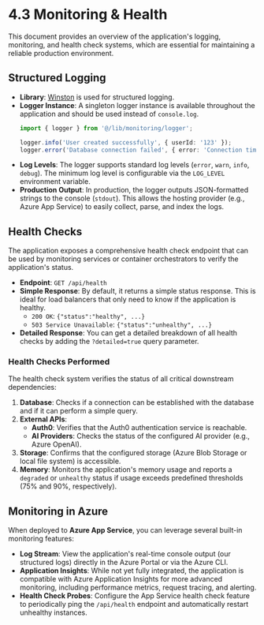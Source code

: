 # 4.3 Monitoring & Health

This document provides an overview of the application's logging, monitoring, and health check systems, which are essential for maintaining a reliable production environment.

## Structured Logging

-   **Library**: [Winston](https://github.com/winstonjs/winston) is used for structured logging.
-   **Logger Instance**: A singleton logger instance is available throughout the application and should be used instead of `console.log`.
    ```typescript
    import { logger } from '@/lib/monitoring/logger';

    logger.info('User created successfully', { userId: '123' });
    logger.error('Database connection failed', { error: 'Connection timed out' });
    ```
-   **Log Levels**: The logger supports standard log levels (`error`, `warn`, `info`, `debug`). The minimum log level is configurable via the `LOG_LEVEL` environment variable.
-   **Production Output**: In production, the logger outputs JSON-formatted strings to the console (`stdout`). This allows the hosting provider (e.g., Azure App Service) to easily collect, parse, and index the logs.

## Health Checks

The application exposes a comprehensive health check endpoint that can be used by monitoring services or container orchestrators to verify the application's status.

-   **Endpoint**: `GET /api/health`
-   **Simple Response**: By default, it returns a simple status response. This is ideal for load balancers that only need to know if the application is healthy.
    -   `200 OK`: `{"status":"healthy", ...}`
    -   `503 Service Unavailable`: `{"status":"unhealthy", ...}`
-   **Detailed Response**: You can get a detailed breakdown of all health checks by adding the `?detailed=true` query parameter.

### Health Checks Performed

The health check system verifies the status of all critical downstream dependencies:

1.  **Database**: Checks if a connection can be established with the database and if it can perform a simple query.
2.  **External APIs**:
    -   **Auth0**: Verifies that the Auth0 authentication service is reachable.
    -   **AI Providers**: Checks the status of the configured AI provider (e.g., Azure OpenAI).
3.  **Storage**: Confirms that the configured storage (Azure Blob Storage or local file system) is accessible.
4.  **Memory**: Monitors the application's memory usage and reports a `degraded` or `unhealthy` status if usage exceeds predefined thresholds (75% and 90%, respectively).

## Monitoring in Azure

When deployed to **Azure App Service**, you can leverage several built-in monitoring features:

-   **Log Stream**: View the application's real-time console output (our structured logs) directly in the Azure Portal or via the Azure CLI.
-   **Application Insights**: While not yet fully integrated, the application is compatible with Azure Application Insights for more advanced monitoring, including performance metrics, request tracing, and alerting.
-   **Health Check Probes**: Configure the App Service health check feature to periodically ping the `/api/health` endpoint and automatically restart unhealthy instances. 